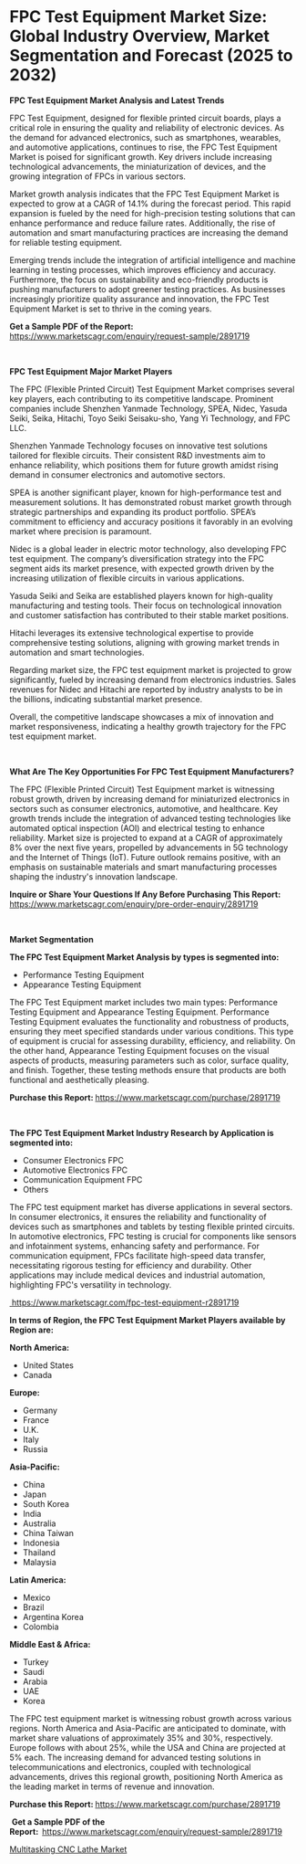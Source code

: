 <p><h1>FPC Test Equipment Market Size: Global Industry Overview, Market Segmentation and Forecast (2025 to 2032)</h1></p><p><strong>FPC Test Equipment Market Analysis and Latest Trends</strong></p>
<p><p>FPC Test Equipment, designed for flexible printed circuit boards, plays a critical role in ensuring the quality and reliability of electronic devices. As the demand for advanced electronics, such as smartphones, wearables, and automotive applications, continues to rise, the FPC Test Equipment Market is poised for significant growth. Key drivers include increasing technological advancements, the miniaturization of devices, and the growing integration of FPCs in various sectors.</p><p>Market growth analysis indicates that the FPC Test Equipment Market is expected to grow at a CAGR of 14.1% during the forecast period. This rapid expansion is fueled by the need for high-precision testing solutions that can enhance performance and reduce failure rates. Additionally, the rise of automation and smart manufacturing practices are increasing the demand for reliable testing equipment. </p><p>Emerging trends include the integration of artificial intelligence and machine learning in testing processes, which improves efficiency and accuracy. Furthermore, the focus on sustainability and eco-friendly products is pushing manufacturers to adopt greener testing practices. As businesses increasingly prioritize quality assurance and innovation, the FPC Test Equipment Market is set to thrive in the coming years.</p></p>
<p><strong>Get a Sample PDF of the Report:&nbsp;</strong> <a href="https://www.marketscagr.com/enquiry/request-sample/2891719?utm_campaign=3127&utm_medium=2&utm_source=Github&utm_content=ia&utm_term=14032025&utm_id=fpc-test-equipment">https://www.marketscagr.com/enquiry/request-sample/2891719</a></p>
<p>&nbsp;</p>
<p><strong>FPC Test Equipment Major Market Players</strong></p>
<p><p>The FPC (Flexible Printed Circuit) Test Equipment Market comprises several key players, each contributing to its competitive landscape. Prominent companies include Shenzhen Yanmade Technology, SPEA, Nidec, Yasuda Seiki, Seika, Hitachi, Toyo Seiki Seisaku-sho, Yang Yi Technology, and FPC LLC.</p><p>Shenzhen Yanmade Technology focuses on innovative test solutions tailored for flexible circuits. Their consistent R&D investments aim to enhance reliability, which positions them for future growth amidst rising demand in consumer electronics and automotive sectors.</p><p>SPEA is another significant player, known for high-performance test and measurement solutions. It has demonstrated robust market growth through strategic partnerships and expanding its product portfolio. SPEA’s commitment to efficiency and accuracy positions it favorably in an evolving market where precision is paramount.</p><p>Nidec is a global leader in electric motor technology, also developing FPC test equipment. The company’s diversification strategy into the FPC segment aids its market presence, with expected growth driven by the increasing utilization of flexible circuits in various applications.</p><p>Yasuda Seiki and Seika are established players known for high-quality manufacturing and testing tools. Their focus on technological innovation and customer satisfaction has contributed to their stable market positions.</p><p>Hitachi leverages its extensive technological expertise to provide comprehensive testing solutions, aligning with growing market trends in automation and smart technologies. </p><p>Regarding market size, the FPC test equipment market is projected to grow significantly, fueled by increasing demand from electronics industries. Sales revenues for Nidec and Hitachi are reported by industry analysts to be in the billions, indicating substantial market presence. </p><p>Overall, the competitive landscape showcases a mix of innovation and market responsiveness, indicating a healthy growth trajectory for the FPC test equipment market.</p></p>
<p>&nbsp;</p>
<p><strong>What Are The Key Opportunities For FPC Test Equipment Manufacturers?</strong></p>
<p><p>The FPC (Flexible Printed Circuit) Test Equipment market is witnessing robust growth, driven by increasing demand for miniaturized electronics in sectors such as consumer electronics, automotive, and healthcare. Key growth trends include the integration of advanced testing technologies like automated optical inspection (AOI) and electrical testing to enhance reliability. Market size is projected to expand at a CAGR of approximately 8% over the next five years, propelled by advancements in 5G technology and the Internet of Things (IoT). Future outlook remains positive, with an emphasis on sustainable materials and smart manufacturing processes shaping the industry's innovation landscape.</p></p>
<p><strong>Inquire or Share Your Questions If Any Before Purchasing This Report:</strong> <a href="https://www.marketscagr.com/enquiry/pre-order-enquiry/2891719?utm_campaign=3127&utm_medium=2&utm_source=Github&utm_content=ia&utm_term=14032025&utm_id=fpc-test-equipment">https://www.marketscagr.com/enquiry/pre-order-enquiry/2891719</a></p>
<p>&nbsp;</p>
<p><strong>Market Segmentation</strong></p>
<p><strong>The FPC Test Equipment Market Analysis by types is segmented into:</strong></p>
<p><ul><li>Performance Testing Equipment</li><li>Appearance Testing Equipment</li></ul></p>
<p><p>The FPC Test Equipment market includes two main types: Performance Testing Equipment and Appearance Testing Equipment. Performance Testing Equipment evaluates the functionality and robustness of products, ensuring they meet specified standards under various conditions. This type of equipment is crucial for assessing durability, efficiency, and reliability. On the other hand, Appearance Testing Equipment focuses on the visual aspects of products, measuring parameters such as color, surface quality, and finish. Together, these testing methods ensure that products are both functional and aesthetically pleasing.</p></p>
<p><strong>Purchase this Report:&nbsp;</strong><a href="https://www.marketscagr.com/purchase/2891719?utm_campaign=3127&utm_medium=2&utm_source=Github&utm_content=ia&utm_term=14032025&utm_id=fpc-test-equipment">https://www.marketscagr.com/purchase/2891719</a></p>
<p>&nbsp;</p>
<p><strong>The FPC Test Equipment Market Industry Research by Application is segmented into:</strong></p>
<p><ul><li>Consumer Electronics FPC</li><li>Automotive Electronics FPC</li><li>Communication Equipment FPC</li><li>Others</li></ul></p>
<p><p>The FPC test equipment market has diverse applications in several sectors. In consumer electronics, it ensures the reliability and functionality of devices such as smartphones and tablets by testing flexible printed circuits. In automotive electronics, FPC testing is crucial for components like sensors and infotainment systems, enhancing safety and performance. For communication equipment, FPCs facilitate high-speed data transfer, necessitating rigorous testing for efficiency and durability. Other applications may include medical devices and industrial automation, highlighting FPC's versatility in technology.</p></p>
<p><a href="https://www.marketscagr.com/fpc-test-equipment-r2891719?utm_campaign=3127&utm_medium=2&utm_source=Github&utm_content=ia&utm_term=14032025&utm_id=fpc-test-equipment">&nbsp;https://www.marketscagr.com/fpc-test-equipment-r2891719</a></p>
<p><strong>In terms of Region, the FPC Test Equipment Market Players available by Region are:</strong></p>
<p>
    <p> <strong> North America: </strong>
        <ul>
            <li>United States</li>
            <li>Canada</li>
        </ul>
        </p> 
    <p> <strong> Europe: </strong>
        <ul>
            <li>Germany</li>
            <li>France</li>
            <li>U.K.</li>
            <li>Italy</li>
            <li>Russia</li>
        </ul>
        </p> 
    <p> <strong> Asia-Pacific: </strong>
        <ul>
            <li>China</li>
            <li>Japan</li>
            <li>South Korea</li>
            <li>India</li>
            <li>Australia</li>
            <li>China Taiwan</li>
            <li>Indonesia</li>
            <li>Thailand</li>
            <li>Malaysia</li>
        </ul>
        </p> 
    <p> <strong> Latin America: </strong>
        <ul>
            <li>Mexico</li>
            <li>Brazil</li>
            <li>Argentina Korea</li>
            <li>Colombia</li>
        </ul>
        </p> 
    <p> <strong> Middle East & Africa: </strong>
        <ul>
            <li>Turkey</li>
            <li>Saudi</li>
            <li>Arabia</li>
            <li>UAE</li>
            <li>Korea</li>
        </ul>
    </p>
    </p>
<p><p>The FPC test equipment market is witnessing robust growth across various regions. North America and Asia-Pacific are anticipated to dominate, with market share valuations of approximately 35% and 30%, respectively. Europe follows with about 25%, while the USA and China are projected at 5% each. The increasing demand for advanced testing solutions in telecommunications and electronics, coupled with technological advancements, drives this regional growth, positioning North America as the leading market in terms of revenue and innovation.</p></p>
<p><strong>Purchase this Report: </strong><a href="https://www.marketscagr.com/purchase/2891719?utm_campaign=3127&utm_medium=2&utm_source=Github&utm_content=ia&utm_term=14032025&utm_id=fpc-test-equipment">https://www.marketscagr.com/purchase/2891719</a></p>
<p>&nbsp;<strong>Get a Sample PDF of the Report:&nbsp;&nbsp;</strong><a href="https://www.marketscagr.com/enquiry/request-sample/2891719?utm_campaign=3127&utm_medium=2&utm_source=Github&utm_content=ia&utm_term=14032025&utm_id=fpc-test-equipment">https://www.marketscagr.com/enquiry/request-sample/2891719</a></p>
<p><strong></strong></p>
<p><p><a href="https://github.com/saklpelzami95/Market-Research-Report-List-1/blob/main/multitasking-cnc-lathe-market.md?utm_campaign=3127&utm_medium=2&utm_source=Github&utm_content=ia&utm_term=14032025&utm_id=fpc-test-equipment">Multitasking CNC Lathe Market</a></p></p>